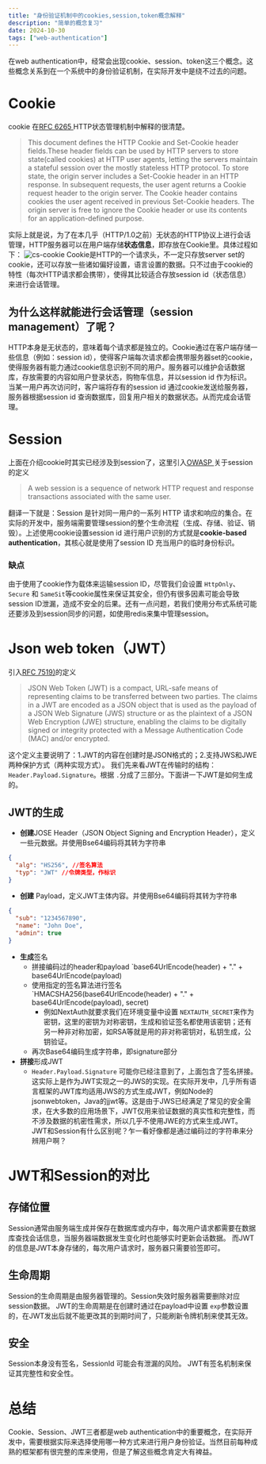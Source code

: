 ```yaml
---
title: "身份验证机制中的cookies,session,token概念解释"
description: "简单的概念复习"
date: 2024-10-30
tags: ["web-authentication"]
---
```

在web authentication中，经常会出现cookie、session、token这三个概念。这些概念关系到在一个系统中的身份验证机制，在实际开发中是绕不过去的问题。

# Cookie

cookie 在[RFC 6265 ](https://datatracker.ietf.org/doc/html/rfc6265)HTTP状态管理机制中解释的很清楚。

> This document defines the HTTP Cookie and Set-Cookie header fields.These header fields can be used by HTTP servers to store state(called cookies) at HTTP user agents, letting the servers maintain a stateful session over the mostly stateless HTTP protocol.
> To store state, the origin server includes a Set-Cookie header in an HTTP response.  In subsequent requests, the user agent returns a Cookie request header to the origin server.  The Cookie header contains cookies the user agent received in previous Set-Cookie headers.  The origin server is free to ignore the Cookie header or use its contents for an application-defined purpose.

实际上就是说，为了在本几乎（HTTP/1.0之前）无状态的HTTP协议上进行会话管理，HTTP服务器可以在用户端存储**状态信息**，即存放在Cookie里。具体过程如下：
 ![cs-cookie](https://img.dirtsai.work/Pasted%20image%2020241030143916.png)
Cookie是HTTP的一个请求头，不一定只存放server set的cookie，还可以存放一些诸如偏好设置，语言设置的数据。只不过由于cookie的特性（每次HTTP请求都会携带），使得其比较适合存放session id（状态信息） 来进行会话管理。

## 为什么这样就能进行会话管理（session management）了呢？

HTTP本身是无状态的，意味着每个请求都是独立的。Cookie通过在客户端存储一些信息（例如：session id），使得客户端每次请求都会携带服务器set的cookie，使得服务器有能力通过cookie信息识别不同的用户。服务器可以维护会话数据库，存放需要的内容如用户登录状态，购物车信息，并以session id 作为标识。当某一用户再次访问时，客户端将存有的session id 通过cookie发送给服务器，服务器根据session id 查询数据库，回复用户相关的数据状态。从而完成会话管理。

# Session

上面在介绍cookie时其实已经涉及到session了，这里引入[OWASP ](https://cheatsheetseries.owasp.org/cheatsheets/Session_Management_Cheat_Sheet.html#introduction)关于session的定义

> A web session is a sequence of network HTTP request and response transactions associated with the same user.

翻译一下就是：Session 是针对同一用户的一系列 HTTP 请求和响应的集合。在实际的开发中，服务端需要管理session的整个生命流程（生成、存储、验证、销毁）。上述使用cookie设置session id 进行用户识别的方式就是**cookie-based authentication**，其核心就是使用了session ID 充当用户的临时身份标识。

### 缺点

由于使用了cookie作为载体来运输session ID，尽管我们会设置 `HttpOnly`、`Secure` 和 `SameSit`等cookie属性来保证其安全，但仍有很多因素可能会导致session ID泄漏，造成不安全的后果。还有一点问题，若我们使用分布式系统可能还要涉及到session同步的问题，如使用redis来集中管理session。

# Json web token（JWT）

引入[RFC 7519)](https://datatracker.ietf.org/doc/html/rfc7519#section-3)的定义

> JSON Web Token (JWT) is a compact, URL-safe means of representing claims to be transferred between two parties.  The claims in a JWT are encoded as a JSON object that is used as the payload of a JSON Web Signature (JWS) structure or as the plaintext of a JSON Web Encryption (JWE) structure, enabling the claims to be digitally signed or integrity protected with a Message Authentication Code (MAC) and/or encrypted.

这个定义主要说明了：1.JWT的内容在创建时是JSON格式的；2.支持JWS和JWE两种保护方式（两种实现方式）。
我们先来看JWT在传输时的结构：`Header.Payload.Signature`。根据 `.`分成了三部分。下面讲一下JWT是如何生成的。

## JWT的生成

* **创建**JOSE Header（JSON Object Signing and Encryption Header），定义一些元数据。并使用Bse64编码将其转为字符串

```json
{
  "alg": "HS256", //签名算法
  "typ": "JWT" //令牌类型，作标识
}

```

* **创建** Payload，定义JWT主体内容。并使用Bse64编码将其转为字符串

```json
{
  "sub": "1234567890",
  "name": "John Doe",
  "admin": true
}
```

* **生成**签名
  * 拼接编码过的header和payload `base64UrlEncode(header) + "." + base64UrlEncode(payload)
  * 使用指定的签名算法进行签名`HMACSHA256(base64UrlEncode(header) + "." + base64UrlEncode(payload), secret)
    * 例如NextAuth就要求我们在环境变量中设置 `NEXTAUTH_SECRET`来作为密钥，这里的密钥为对称密钥，生成和验证签名都使用该密钥；还有另一种非对称加密，如RSA等就是用的非对称密钥对，私钥生成，公钥验证。
  * 再次Base64编码生成字符串，即signature部分
* **拼接**形成JWT
  * `Header.Payload.Signature`
    可能你已经注意到了，上面包含了签名拼接。这实际上是作为JWT实现之一的JWS的实现。在实际开发中，几乎所有语言框架的JWT库均适用JWS的方式生成JWT，例如Node的jsonwebtoken，Java的jjwt等。这是由于JWS已经满足了常见的安全需求，在大多数的应用场景下，JWT仅用来验证数据的真实性和完整性，而不涉及数据的机密性需求，所以几乎不使用JWE的方式来生成JWT。
    JWT和Session有什么区别呢？乍一看好像都是通过编码过的字符串来分辨用户啊？

# JWT和Session的对比

## 存储位置

Session通常由服务端生成并保存在数据库或内存中，每次用户请求都需要在数据库查找会话信息，当服务器端数据发生变化时也能够实时更新会话数据。
而JWT的信息是JWT本身存储的，每次用户请求时，服务器只需要验签即可。

## 生命周期

Session的生命周期是由服务器管理的。Session失效时服务器需要删除对应session数据。
JWT的生命周期是在创建时通过在payload中设置 `exp`参数设置的，在JWT发出后就不能更改其的到期时间了，只能刷新令牌机制来使其无效。

## 安全

Session本身没有签名，SessionId 可能会有泄漏的风险。
JWT有签名机制来保证其完整性和安全性。

# 总结

Cookie、Session、JWT三者都是web authentication中的重要概念，在实际开发中，需要根据实际来选择使用哪一种方式来进行用户身份验证。当然目前每种成熟的框架都有很完整的库来使用，但是了解这些概念肯定大有裨益。

